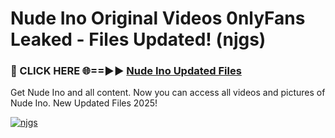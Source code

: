 # Nude Ino Original Videos 0nlyFans Leaked - Files Updated! (njgs)

<h3>🔴 CLICK HERE 🌐==►► <a href="https://tinyurl.com/4mcuefdz" rel="nofollow">Nude Ino Updated Files</a></h3>

Get Nude Ino and all content. Now you can access all videos and pictures of Nude Ino. New Updated Files 2025!

[![njgs](https://i.imgur.com/StAQSOY.gif)](https://tinyurl.com/4mcuefdz)
